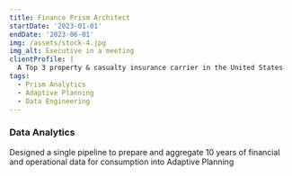 ```yaml
---
title: Finance Prism Architect
startDate: '2023-01-01'
endDate: '2023-06-01'
img: /assets/stock-4.jpg
img_alt: Executive in a meeting
clientProfile: |
  A Top 3 property & casualty insurance carrier in the United States
tags:
  - Prism Analytics
  - Adaptive Planning
  - Data Engineering
---
```


### Data Analytics
Designed a single pipeline to prepare and aggregate 10 years of financial and operational data for consumption into Adaptive Planning
